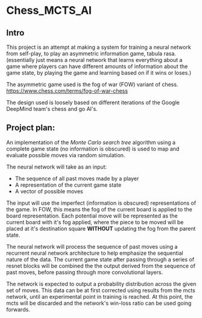 # Chess_MCTS_AI

## Intro
This project is an attempt at making a system for training a neural network from self-play, to play an asymmetric information game, tabula rasa.
(essentially just means a neural network that learns everything about a game where players can have different amounts of information about the game state, by playing the game and learning based on if it wins or loses.)

The asymmetric game used is the fog of war (FOW) variant of chess.
https://www.chess.com/terms/fog-of-war-chess

The design used is loosely based on different iterations of the Google DeepMind team's chess and go AI's.


## Project plan:
An implementation of the *Monte Carlo search tree* algorithm using a complete game state (no information is obscured) is used to map and evaluate possible moves via random simulation.

The neural network will take as an input:
- The sequence of all past moves made by a player
- A representation of the current game state
- A vector of possible moves

The input will use the imperfect (information is obscured) representations of the game. In FOW, this means the fog of the current board is applied to the board representation. Each potential move will be represented as the current board with it's fog applied, where the piece to be moved will be placed at it's destination square **WITHOUT** updating the fog from the parent state.

The neural network will process the sequence of past moves using a recurrent neural network architecture to help emphasize the sequential nature of the data. The current game state after passing through a series of resnet blocks will be combined the the output derived from the sequence of past moves, before passing through more convolutional layers.

The network is expected to output a probability distribution across the given set of moves. This data can be at first corrected using results from the mcts network, until an experimental point in training is reached. At this point, the mcts will be discarded and the network's win-loss ratio can be used going forwards.
